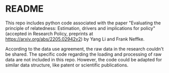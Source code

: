 # README

This repo includes python code associated with the paper "Evaluating the principle of relatedness: Estimation, drivers and implications for policy" (accepted in Research Policy, preprints at https://arxiv.org/abs/2205.02942v2) by Yang Li and Frank Neffke.

According to the data use agreement, the raw data in the research couldn't be shared. The specific code regarding the loading and processing of raw data are not included in this repo. However, the code could be adapted for similar data structure, like patent or scientific publications.


